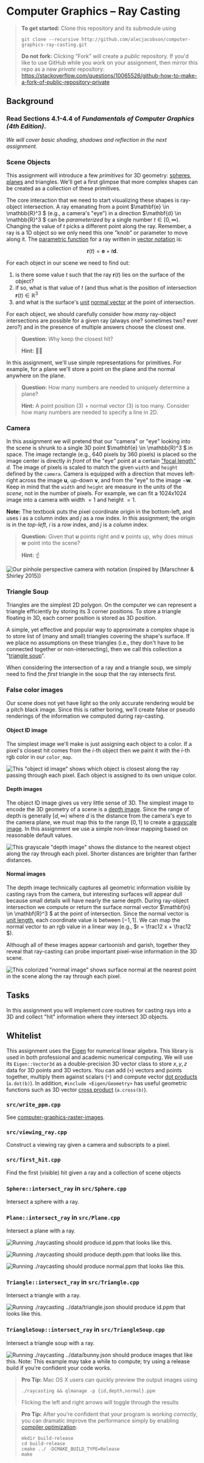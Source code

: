 # Computer Graphics – Ray Casting

> **To get started:** Clone this repository and its submodule using 
> 
>     git clone --recursive http://github.com/alecjacobson/computer-graphics-ray-casting.git
>
> **Do not fork:** Clicking "Fork" will create a _public_ repository. If you'd like to use GitHub while you work on your assignment, then mirror this repo as a new _private_ repository: https://stackoverflow.com/questions/10065526/github-how-to-make-a-fork-of-public-repository-private

## Background

### Read Sections 4.1-4.4 of _Fundamentals of Computer Graphics (4th Edition)_.

_We will cover basic shading, shadows and reflection in the next assignment._

### Scene Objects

This assignment will introduce a few _primitives_ for 3D geometry:
[spheres](https://en.wikipedia.org/wiki/Sphere),
[planes](https://en.wikipedia.org/wiki/Plane_(geometry)) and triangles. We'll
get a first glimpse that more complex shapes can be created as a collection of
these primitives.

The core interaction that we need to start visualizing these shapes is
ray-object intersection. A ray emanating from a point $\mathbf{e} \in  \mathbb{R}^3 $
(e.g., a camera's "eye") in a direction $\mathbf{d} \in  \mathbb{R}^3 $ can be
_parameterized_ by a single number $t \in  [0,\infty )$. Changing the value of $t$ picks
a different point along the ray. Remember, a ray is a 1D object so we only need
this one "knob" or parameter to move along it. The [parametric
function](https://en.wikipedia.org/wiki/Parametric_equation) for a ray written
in [vector notation](https://en.wikipedia.org/wiki/Vector_notation) is:

$$
\mathbf{r}(t) = \mathbf{e} + t\mathbf{d}.
$$

For each object in our scene we need to find out:

  1. is there some value $t$ such that the ray $\mathbf{r}(t)$ lies on the
  surface of the object?
  2. if so, what is that value of $t$ (and thus what is the position of
     intersection $\mathbf{r}(t) \in \mathbb{R}^3$
  3. and what is the surface's [unit](https://en.wikipedia.org/wiki/Unit_vector)
     [normal vector](https://en.wikipedia.org/wiki/Normal_(geometry)) at the
     point of intersection.

For each object, we should carefully consider how _many_ ray-object
intersections are possible for a given ray (always one? sometimes two? ever
zero?) and in the presence of multiple answers choose the closest one.

> **Question:** Why keep the closest hit?
>
> **Hint:** 🤦🏻

In this assignment, we'll use simple representations for primitives. For
example, for a plane we'll store a point on the plane and the normal anywhere on
the plane.

> **Question:** How many numbers are needed to uniquely determine a plane?
>
> **Hint:** A point position (3) + normal vector (3) is too many. Consider how
> many numbers are needed to specify a line in 2D.

### Camera

In this assignment we will pretend that our "camera" or "eye" looking into the
scene is shrunk to a single 3D point $\mathbf{e} \in  \mathbb{R}^3 $ in space. The
image rectangle (e.g., 640 pixels by 360 pixels) is placed so the image center
is directly _in front_ of the
"eye" point at a certain ["focal
length"](https://en.wikipedia.org/wiki/Focal_length) $d$. The image of pixels is
scaled to match the given `width` and `height` defined by the `camera`. Camera
is equipped with a direction that moves left-right across the image
$\mathbf{u}$, up-down $\mathbf{v}$, and from the "eye" to the image
$-\mathbf{w}$. Keep in mind that the `width` and `height` are measure in the
units of the _scene_, not in the number of pixels. For example, we can fit a
1024x1024 image into a camera with width $=1$ and height $=1$.

**Note:** The textbook puts the pixel coordinate origin in the bottom-left, and
uses $i$ as a column index and $j$ as a row index. In this assignment; the
origin is in the _top-left_, $i$ is a _row_ index, and $j$ is a _column_ index.

> **Question:** Given that $\mathbf{u}$ points right and $\mathbf{v}$ points up,
> why does _minus_ $\mathbf{w}$ point into the scene?
>
> **Hint:** ☝️

![Our [pinhole](https://en.wikipedia.org/wiki/Pinhole_camera)
[perspective](https://en.wikipedia.org/wiki/3D_projection#Perspective_projection)
camera with notation (inspired by [Marschner & Shirley
2015])](images/ray-casting-camera.png)

### Triangle Soup

Triangles are the simplest 2D polygon. On the computer we can represent a
triangle efficiently by storing its 3 corner positions. To store a triangle
floating in 3D, each corner position is stored as 3D position.

A simple, yet effective and popular way to approximate a complex shape is to
store list of (many and small) triangles covering the shape's surface. If we
place no assumptions on these triangles (i.e., they don't have to be connected
together or non-intersecting), then we call this collection a "[triangle
soup](https://en.wikipedia.org/wiki/Polygon_soup)". 

When considering the intersection of a ray and a triangle soup, we simply need
to find the _first_ triangle in the soup that the ray intersects first.

### False color images

Our scene does not yet have light so the only accurate rendering would be a
pitch black image. Since this is rather boring, we'll create false or pseudo
renderings of the information we computed during ray-casting.

#### Object ID image

The simplest image we'll make is just assigning each object to a color. If a
pixel's closest hit comes from the $i$-th object then we paint it with the $i$-th
rgb color in our `color_map`.

![This "object id image" shows which object is _closest_ along the ray passing
through each pixel. Each object is assigned to its own unique color.](images/sphere-packing-id.png)

#### Depth images

The object ID image gives us very little sense of 3D. The simplest image to
encode the 3D geometry of a scene is a [depth
image](https://en.wikipedia.org/wiki/Depth_map). Since the range of depth is
generally $[d,\infty )$ where $d$ is the distance from the camera's eye to the camera
plane, we must map this to the range $[0,1]$ to create a [grayscale
image](https://en.wikipedia.org/wiki/Grayscale). In this assignment we use a
simple non-linear mapping based on reasonable default values.

![This grayscale "depth image" shows the distance to the nearest object along
the ray through each pixel. Shorter distances are brighter than farther
distances.](images/sphere-packing-depth.png)

#### Normal images

The depth image technically captures all geometric information visible by
casting rays from the camera, but interesting surfaces will appear dull because
small details will have nearly the same depth.  During ray-object intersection
we compute or return the surface normal vector $\mathbf{n} \in  \mathbf{R}^3 $ at the
point of intersection. Since the normal vector is [unit
length](https://en.wikipedia.org/wiki/Unit_vector), each coordinate value is
between $[-1,1]$. We can map the normal vector to an rgb value in a linear way
(e.g., $r = \frac12  x + \frac12 $).

Although all of these images appear cartoonish and garish, together they reveal
that ray-casting can probe important pixel-wise information in the 3D scene.

![This colorized "normal image" shows surface normal at the nearest point in the
scene along the ray through each pixel.](images/sphere-packing-normal.png)

## Tasks

In this assignment you will implement core routines for casting rays into a 3D
and collect "hit" information where they intersect 3D objects.

## Whitelist

This assignment uses the [Eigen](https://eigen.tuxfamily.org) for numerical
linear algebra. This library is used in both professional and academic numerical
computing. We will use its `Eigen::Vector3d` as a double-precision 3D vector
class to store $x,y,z$ data for 3D points and 3D vectors. You can add (`+`)
vectors and points together, multiply them against scalars (`*`) and compute
vector [dot products](https://en.wikipedia.org/wiki/Dot_product) (`a.dot(b)`).
In addition, `#include <Eigen/Geometry>` has useful geometric functions such as
3D vector [cross product](https://en.wikipedia.org/wiki/Cross_product)
(`a.cross(b)`).

### `src/write_ppm.cpp`

See
[computer-graphics-raster-images](https://github.com/alecjacobson/computer-graphics-raster-images#srcwrite_ppmcpp).

### `src/viewing_ray.cpp`
Construct a viewing ray given a camera and subscripts to a pixel.

### `src/first_hit.cpp`
Find the first (visible) hit given a ray and a collection of scene objects

### `Sphere::intersect_ray` in `src/Sphere.cpp`
Intersect a sphere with a ray.

### `Plane::intersect_ray` in `src/Plane.cpp`
Intersect a plane with a ray.

![Running `./raycasting` should produce `id.ppm` that looks like this.](images/sphere-and-plane-id.png)

![Running `./raycasting` should produce `depth.ppm` that looks like this.](images/sphere-and-plane-depth.png)

![Running `./raycasting` should produce `normal.ppm` that looks like this.](images/sphere-and-plane-normal.png)

### `Triangle::intersect_ray` in `src/Triangle.cpp`
Intersect a triangle with a ray.

![Running `./raycasting ../data/triangle.json` should produce `id.ppm` that looks like this.](images/triangle-id.png)

### `TriangleSoup::intersect_ray` in `src/TriangleSoup.cpp`
Intersect a triangle soup with a ray.

![Running `./raycasting ../data/bunny.json` should produce images that like this. _**Note:** This example may take a while to compute; try using a release build if you're confident your code works._](images/bunny.gif)

> **Pro Tip:** Mac OS X users can quickly preview the output images using
>
> ```
> ./raycasting && qlmanage -p {id,depth,normal}.ppm
> ```
>
> Flicking the left and right arrows will toggle through the results

> **Pro Tip:** After you're confident that your program is working _correctly_,
> you can dramatic improve the performance simply by enabling [compiler
> optimization](https://en.wikipedia.org/wiki/Optimizing_compiler): 
>
> ```
> mkdir build-release
> cd build-release
> cmake ../ -DCMAKE_BUILD_TYPE=Release
> make
> ```
